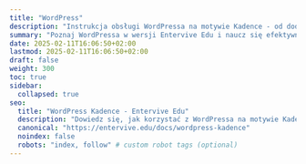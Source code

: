 ```yaml
---
title: "WordPress"
description: "Instrukcja obsługi WordPressa na motywie Kadence - od dodawania wpisów po korzystanie z wtyczek."
summary: "Poznaj WordPressa w wersji Entervive Edu i naucz się efektywnie zarządzać treścią."
date: 2025-02-11T16:06:50+02:00
lastmod: 2025-02-11T16:06:50+02:00
draft: false
weight: 300
toc: true
sidebar:
  collapsed: true
seo:
  title: "WordPress Kadence - Entervive Edu"
  description: "Dowiedz się, jak korzystać z WordPressa na motywie Kadence. Tworzenie wpisów, kategorie i najlepsze wtyczki dla nauczycieli."
  canonical: "https://entervive.edu/docs/wordpress-kadence"
  noindex: false
  robots: "index, follow" # custom robot tags (optional)
---
```

